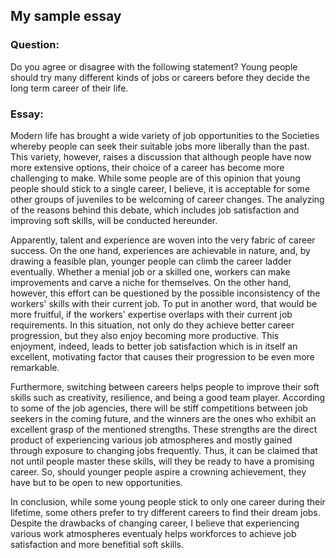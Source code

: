 ## My sample essay

### Question:
Do you agree or disagree with the following statement?
Young people should try many different kinds of jobs or careers before they decide the long term career of their life.

### Essay:

Modern life has brought a wide variety of job opportunities to the Societies whereby people can seek their suitable jobs more liberally than the past. This variety, however, raises a discussion that although people have now more extensive options, their choice of a career has become more challenging to make. While some people are of this opinion that young people should stick to a single career, I believe, it is acceptable for some other groups of juveniles to be welcoming of career changes. The analyzing of the reasons behind this debate, which includes job satisfaction and improving soft skills, will be conducted hereunder.

Apparently, talent and experience are woven into the very fabric of career success. On the one hand, experiences are achievable in nature, and, by drawing a feasible plan,  younger people can climb the career ladder eventually. Whether a menial job or a skilled one, workers can make improvements and carve a niche for themselves. On the other hand, however, this effort can be questioned by the possible inconsistency of the workers' skills with their current job. To put in another word, that would be more fruitful, if the workers' expertise overlaps with their current job requirements. In this situation, not only do they achieve better career progression, but they also enjoy becoming more productive. This enjoyment, indeed, leads to better job satisfaction which is in itself an excellent, motivating factor that causes their progression to be even more remarkable.

Furthermore, switching between careers helps people to improve their soft skills such as creativity, resilience, and being a good team player. According to some of the job agencies, there will be stiff competitions between job seekers in the coming future, and the winners are the ones who exhibit an excellent grasp of the mentioned strengths. These strengths are the direct product of experiencing various job atmospheres and mostly gained through exposure to changing jobs frequently. Thus, it can be claimed that not until people master these skills, will they be ready to have a promising career. So, should younger people aspire a crowning achievement, they have but to be open to new opportunities.

In conclusion, while some young people stick to only one career during their lifetime, some others prefer to try different careers to find their dream jobs. Despite the drawbacks of changing career, I believe that experiencing various work atmospheres eventualy helps workforces to achieve job satisfaction and more benefitial soft skills.
